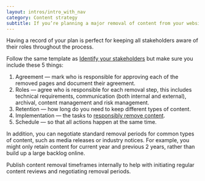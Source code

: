 ```yaml
---
layout: intros/intro_with_nav
category: Content strategy
subtitle: If you’re planning a major removal of content from your website, you’ll need to get a plan in place of the people, time and responsibilities.
---
```


Having a record of your plan is perfect for keeping all stakeholders aware of their roles throughout the process.

Follow the same template as [Identify your stakeholders](../identify-stakeholders/) but make sure you include these 5 things:

1. Agreement — mark who is responsible for approving each of the removed pages and document their agreement.
2. Roles — agree who is responsible for each removal step, this includes technical requirements, communication (both internal and external), archival, content management and risk management.
3. Retention — how long do you need to keep different types of content.
4. Implementation — the tasks to [responsibly remove content](../remove-content-from-web/).
5. Schedule — so that all actions happen at the same time.

In addition, you can negotiate standard removal periods for common types of content, such as media releases or industry notices. For example, you might only retain content for current year and previous 2 years, rather than build up a large backlog online.

Publish content removal timeframes internally to help with initiating regular content reviews and negotiating removal periods.
